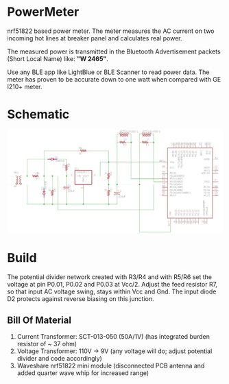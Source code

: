 # PowerMeter
nrf51822 based power meter. The meter measures the AC current on two incoming hot lines at breaker panel and calculates real power. 

The measured power is transmitted in the Bluetooth Advertisement packets (Short Local Name) like: **"W 2465"**. 

Use any BLE app like LightBlue or BLE Scanner to read power data.
The meter has proven to be accurate down to one watt when compared with GE I210+ meter.

# Schematic
![PowerMeter Schematic](https://github.com/ardyesp/PowerMeter/blob/master/docs/Schematic.png)

# Build
The potential divider network created with R3/R4 and with R5/R6 set the voltage at pin P0.01, P0.02 and P0.03 at Vcc/2.
Adjust the feed resistor R7, so that input AC voltage swing, stays within Vcc and Gnd. The input diode D2 protects against reverse biasing on this junction. 

## Bill Of Material
1. Current Transformer: SCT-013-050 (50A/1V) (has integrated burden resistor of ~ 37 ohm)
2. Voltage Transformer: 110V -> 9V (any voltage will do; adjust potential divider and code accordingly)
3. Waveshare nrf51822 mini module (disconnected PCB antenna and added quarter wave whip for increased range)



